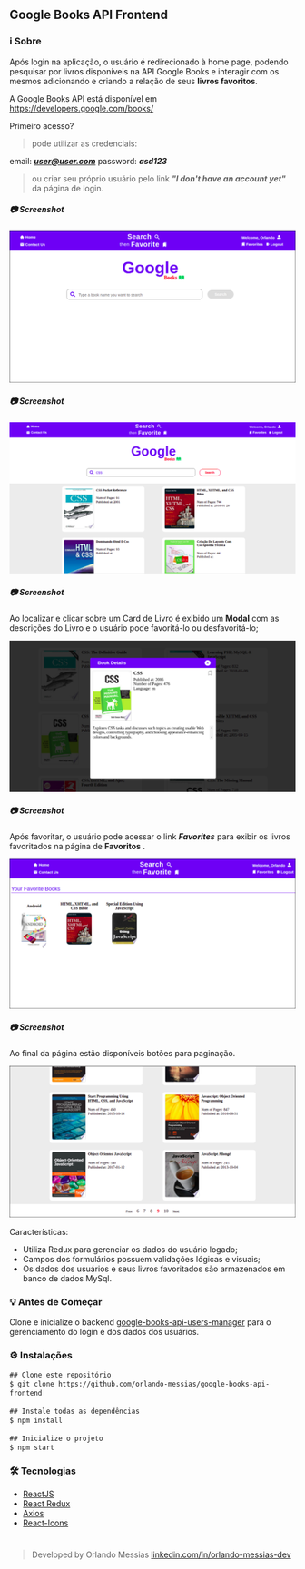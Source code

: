 ## Google Books API Frontend

### :information_source: Sobre
Após login na aplicação, o usuário é redirecionado à home page, podendo pesquisar por livros disponíveis na API Google Books e interagir com os mesmos adicionando e criando a relação de seus **livros favoritos**.

A Google Books API está disponível em https://developers.google.com/books/

Primeiro acesso? 
> pode utilizar as credenciais:

email: ***user@user.com***
password: ***asd123***

> ou criar seu próprio usuário pelo link ***"I don't have an account yet"*** da página de login.


##### :camera: Screenshot
<p align="center"><img src="/src/assets/01.jpg"></p>


##### :camera: Screenshot
<p align="center"><img src="/src/assets/002.jpg"></p>


##### :camera: Screenshot
Ao localizar e clicar sobre um Card de Livro é exibido um **Modal** com as descrições do Livro e o usuário pode favoritá-lo ou desfavoritá-lo;
<p align="center"><img src="/src/assets/03.jpg"></p>


##### :camera: Screenshot
Após favoritar, o usuário pode acessar o link ***Favorites*** para exibir os livros favoritados na página de **Favoritos** .
<p align="center"><img src="/src/assets/04.jpg"></p>


##### :camera: Screenshot
Ao final da página estão disponíveis botões para paginação.
<p align="center"><img src="/src/assets/05.jpg"></p>


Características:
- Utiliza Redux para gerenciar os dados do usuário logado;
- Campos dos formulários possuem validações lógicas e visuais;
- Os dados dos usuários e seus livros favoritados são armazenados em banco de dados MySql.

### :bulb: Antes de Começar
Clone e inicialize o backend [google-books-api-users-manager](https://github.com/orlando-messias/google-books-api-users-manager) para o gerenciamento do login e dos dados dos usuários.


### :gear: Instalações
```
## Clone este repositório
$ git clone https://github.com/orlando-messias/google-books-api-frontend

## Instale todas as dependências
$ npm install

## Inicialize o projeto
$ npm start

```

### :hammer_and_wrench: Tecnologias
- [ReactJS](https://reactjs.org/)
- [React Redux](https://redux.js.org//)
- [Axios](https://www.npmjs.com/package/axios)
- [React-Icons](https://react-icons.netlify.com)


#
> Developed by Orlando Messias [linkedin.com/in/orlando-messias-dev](https://www.linkedin.com/in/orlando-messias-dev)

